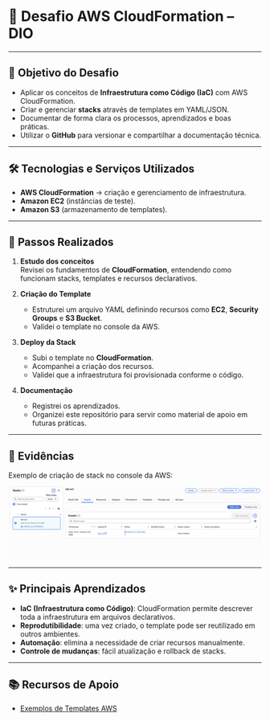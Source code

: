 # 🚀 Desafio AWS CloudFormation – DIO

---

## 📌 Objetivo do Desafio

- Aplicar os conceitos de **Infraestrutura como Código (IaC)** com AWS CloudFormation.
- Criar e gerenciar **stacks** através de templates em YAML/JSON.
- Documentar de forma clara os processos, aprendizados e boas práticas.
- Utilizar o **GitHub** para versionar e compartilhar a documentação técnica.

---

## 🛠️ Tecnologias e Serviços Utilizados

- **AWS CloudFormation** → criação e gerenciamento de infraestrutura.
- **Amazon EC2** (instâncias de teste).
- **Amazon S3** (armazenamento de templates).

---

## 📝 Passos Realizados

1. **Estudo dos conceitos**  
   Revisei os fundamentos de **CloudFormation**, entendendo como funcionam stacks, templates e recursos declarativos.

2. **Criação do Template**

   - Estruturei um arquivo YAML definindo recursos como **EC2**, **Security Groups** e **S3 Bucket**.
   - Validei o template no console da AWS.

3. **Deploy da Stack**

   - Subi o template no **CloudFormation**.
   - Acompanhei a criação dos recursos.
   - Validei que a infraestrutura foi provisionada conforme o código.

4. **Documentação**
   - Registrei os aprendizados.
   - Organizei este repositório para servir como material de apoio em futuras práticas.

---

## 📸 Evidências

Exemplo de criação de stack no console da AWS:

![Criação da Stack](./images/exemplo-cloudformation.png)

---

## ✨ Principais Aprendizados

- **IaC (Infraestrutura como Código)**: CloudFormation permite descrever toda a infraestrutura em arquivos declarativos.
- **Reprodutibilidade**: uma vez criado, o template pode ser reutilizado em outros ambientes.
- **Automação**: elimina a necessidade de criar recursos manualmente.
- **Controle de mudanças**: fácil atualização e rollback de stacks.

---

## 📚 Recursos de Apoio

- [Exemplos de Templates AWS](https://docs.aws.amazon.com/AWSCloudFormation/latest/UserGuide/sample-templates-services-us-west-2.html)
